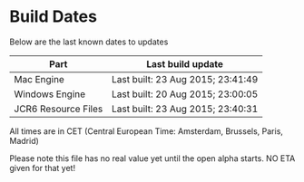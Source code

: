 # Build Dates

Below are the last known dates to updates

Part | Last build update
-----|-----
Mac Engine | Last built: 23 Aug 2015; 23:41:49
Windows Engine | Last built: 20 Aug 2015; 23:00:05
JCR6 Resource Files | Last built: 23 Aug 2015; 23:40:31
All times are in CET (Central European Time: Amsterdam, Brussels, Paris, Madrid)


Please note this file has no real value yet until the open alpha starts. NO ETA given for that yet!
